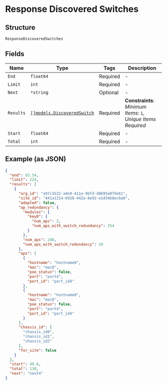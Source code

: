
# Response Discovered Switches

## Structure

`ResponseDiscoveredSwitches`

## Fields

| Name | Type | Tags | Description |
|  --- | --- | --- | --- |
| `End` | `float64` | Required | - |
| `Limit` | `int` | Required | - |
| `Next` | `*string` | Optional | - |
| `Results` | [`[]models.DiscoveredSwitch`](../../doc/models/discovered-switch.md) | Required | **Constraints**: *Minimum Items*: `1`, *Unique Items Required* |
| `Start` | `float64` | Required | - |
| `Total` | `int` | Required | - |

## Example (as JSON)

```json
{
  "end": 93.54,
  "limit": 224,
  "results": [
    {
      "org_id": "a97c1b22-a4e9-411e-9bfd-d8695a0f9e61",
      "site_id": "441a1214-6928-442a-8e92-e1d34b8ec6a6",
      "adopted": false,
      "ap_redundancy": {
        "modules": {
          "key0": {
            "num_aps": 2,
            "num_aps_with_switch_redundancy": 254
          }
        },
        "num_aps": 246,
        "num_aps_with_switch_redundancy": 10
      },
      "aps": [
        {
          "hostname": "hostname0",
          "mac": "mac8",
          "poe_status": false,
          "port": "port4",
          "port_id": "port_id4"
        },
        {
          "hostname": "hostname0",
          "mac": "mac8",
          "poe_status": false,
          "port": "port4",
          "port_id": "port_id4"
        }
      ],
      "chassis_id": [
        "chassis_id0",
        "chassis_id1",
        "chassis_id2"
      ],
      "for_site": false
    }
  ],
  "start": 49.6,
  "total": 130,
  "next": "next4"
}
```

